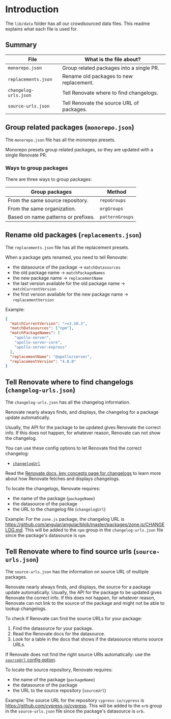 # Introduction

The `lib/data` folder has all our crowdsourced data files.
This readme explains what each file is used for.

## Summary

| File                  | What is the file about?                   |
| --------------------- | ----------------------------------------- |
| `monorepo.json`       | Group related packages into a single PR.  |
| `replacements.json`   | Rename old packages to new replacement.   |
| `changelog-urls.json` | Tell Renovate where to find changelogs.   |
| `source-urls.json`    | Tell Renovate the source URL of packages. |

## Group related packages (`monorepo.json`)

The `monorepo.json` file has all the monorepo presets.

Monorepo presets group related packages, so they are updated with a single Renovate PR.

### Ways to group packages

There are three ways to group packages:

| Group packages                      | Method          |
| ----------------------------------- | --------------- |
| From the same source repository.    | `repoGroups`    |
| From the same organization.         | `orgGroups`     |
| Based on name patterns or prefixes. | `patternGroups` |

## Rename old packages (`replacements.json`)

The `replacements.json` file has all the replacement presets.

When a package gets renamed, you need to tell Renovate:

- the datasource of the package -> `matchDatasources`
- the old package name -> `matchPackageNames`
- the new package name -> `replacementName`
- the last version available for the old package name -> `matchCurrentVersion`
- the first version available for the new package name -> `replacementVersion`

Example:

```json
{
  "matchCurrentVersion": ">=3.10.3",
  "matchDatasources": ["npm"],
  "matchPackageNames": [
    "apollo-server",
    "apollo-server-core",
    "apollo-server-express"
  ],
  "replacementName": "@apollo/server",
  "replacementVersion": "4.0.0"
}
```

## Tell Renovate where to find changelogs (`changelog-urls.json`)

The `changelog-urls.json` has all the changelog information.

Renovate nearly always finds, and displays, the changelog for a package update automatically.

Usually, the API for the package to be updated gives Renovate the correct info.
If this does not happen, for whatever reason, Renovate can not show the changelog.

You can use these config options to let Renovate find the correct changelog:

- [`changelogUrl`](https://docs.renovatebot.com/configuration-options/#changelogurl)

Read the [Renovate docs, key concepts page for changelogs](https://docs.renovatebot.com/key-concepts/changelogs/) to learn more about how Renovate fetches and displays changelogs.

To locate the changelogs, Renovate requires:

- the name of the package (`packageName`)
- the datasource of the package
- the URL to the changelog file (`changelogUrl`)

Example:
For the `zone.js` package, the changelog URL is https://github.com/angular/angular/blob/master/packages/zone.js/CHANGELOG.md.
This will be added to the `npm` group in the `changelog-urls.json` file since the package's datasource is `npm`.

## Tell Renovate where to find source urls (`source-urls.json`)

The `source-urls.json` has the information on source URL of multiple packages.

Renovate nearly always finds, and displays, the source for a package update automatically.
Usually, the API for the package to be updated gives Renovate the correct info.
If this does not happen, for whatever reason, Renovate can not link to the source of the package and might not be able to lookup changelogs.

To check if Renovate can find the source URLs for your package:

1. Find the datasource for your package.
1. Read the Renovate docs for the datasource.
1. Look for a table in the docs that shows if the datasource returns source URLs.

If Renovate does not find the right source URls automatically: use the [`sourceUrl` config option](https://docs.renovatebot.com/configuration-options/#sourceurl).

To locate the source repository, Renovate requires:

- the name of the package (`packageName`)
- the datasource of the package
- the URL to the source repository (`sourceUrl`)

Example:
The source URL for the repository `cypress-io/cypress` is https://github.com/cypress-io/cypress.
This will be added to the `orb` group in the `source-urls.json` file since the package's datasource is `orb`.
